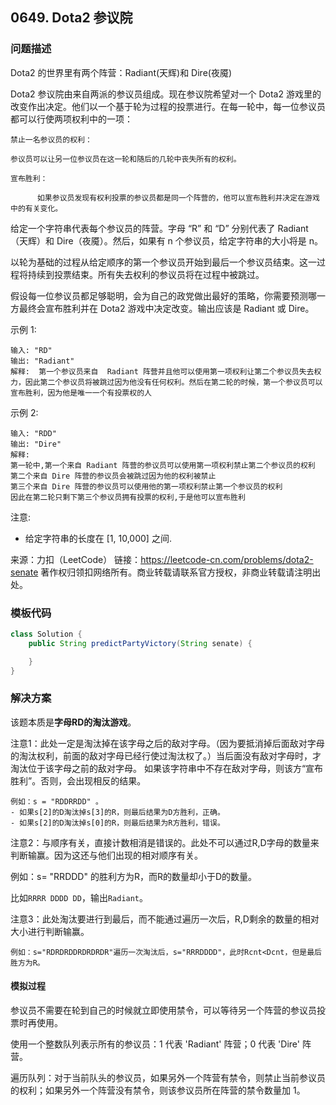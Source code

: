 <script src="https://cdn.bootcss.com/mathjax/2.7.7/MathJax.js?config=TeX-AMS-MML_HTMLorMML"></script>

## 0649. Dota2 参议院

### 问题描述

 Dota2 的世界里有两个阵营：Radiant(天辉)和 Dire(夜魇)

Dota2 参议院由来自两派的参议员组成。现在参议院希望对一个 Dota2 游戏里的改变作出决定。他们以一个基于轮为过程的投票进行。在每一轮中，每一位参议员都可以行使两项权利中的一项：

    禁止一名参议员的权利：

    参议员可以让另一位参议员在这一轮和随后的几轮中丧失所有的权利。

    宣布胜利：

          如果参议员发现有权利投票的参议员都是同一个阵营的，他可以宣布胜利并决定在游戏中的有关变化。

 

给定一个字符串代表每个参议员的阵营。字母 “R” 和 “D” 分别代表了 Radiant（天辉）和 Dire（夜魇）。然后，如果有 n 个参议员，给定字符串的大小将是 n。

以轮为基础的过程从给定顺序的第一个参议员开始到最后一个参议员结束。这一过程将持续到投票结束。所有失去权利的参议员将在过程中被跳过。

假设每一位参议员都足够聪明，会为自己的政党做出最好的策略，你需要预测哪一方最终会宣布胜利并在 Dota2 游戏中决定改变。输出应该是 Radiant 或 Dire。


示例 1:

```
输入: "RD"
输出: "Radiant"
解释:  第一个参议员来自  Radiant 阵营并且他可以使用第一项权利让第二个参议员失去权力，因此第二个参议员将被跳过因为他没有任何权利。然后在第二轮的时候，第一个参议员可以宣布胜利，因为他是唯一一个有投票权的人
```

示例 2:

```
输入: "RDD"
输出: "Dire"
解释: 
第一轮中,第一个来自 Radiant 阵营的参议员可以使用第一项权利禁止第二个参议员的权利
第二个来自 Dire 阵营的参议员会被跳过因为他的权利被禁止
第三个来自 Dire 阵营的参议员可以使用他的第一项权利禁止第一个参议员的权利
因此在第二轮只剩下第三个参议员拥有投票的权利,于是他可以宣布胜利
```
 

注意:

* 给定字符串的长度在 [1, 10,000] 之间.

来源：力扣（LeetCode）
链接：https://leetcode-cn.com/problems/dota2-senate
著作权归领扣网络所有。商业转载请联系官方授权，非商业转载请注明出处。

### 模板代码

``` java
class Solution {
    public String predictPartyVictory(String senate) {

    }
}
```

### 解决方案




该题本质是**字母RD的淘汰游戏**。

注意1：此处一定是淘汰掉在该字母之后的敌对字母。（因为要抵消掉后面敌对字母的淘汰权利，前面的敌对字母已经行使过淘汰权了。）当后面没有敌对字母时，才淘汰位于该字母之前的敌对字母。
如果该字符串中不存在敌对字母，则该方“宣布胜利”。否则，会出现相反的结果。

```
例如：s = "RDDRRDD" 。
- 如果s[2]的D淘汰掉s[3]的R，则最后结果为D方胜利，正确。
- 如果s[2]的D淘汰掉s[0]的R，则最后结果为R方胜利，错误。
```


注意2：与顺序有关，直接计数相消是错误的。此处不可以通过R,D字母的数量来判断输赢。因为这还与他们出现的相对顺序有关。

例如：s= "RRDDD" 的胜利方为R，而R的数量却小于D的数量。

比如`RRRR DDDD DD`，输出`Radiant`。

注意3：此处淘汰要进行到最后，而不能通过遍历一次后，R,D剩余的数量的相对大小进行判断输赢。

```
例如：s="RDRDRDDRDRDRDR"遍历一次淘汰后，s="RRRDDDD"，此时Rcnt<Dcnt，但是最后胜方为R。
```

#### 模拟过程

参议员不需要在轮到自己的时候就立即使用禁令，可以等待另一个阵营的参议员投票时再使用。

使用一个整数队列表示所有的参议员：1 代表 'Radiant' 阵营；0 代表 'Dire' 阵营。

遍历队列：对于当前队头的参议员，如果另外一个阵营有禁令，则禁止当前参议员的权利；如果另外一个阵营没有禁令，则该参议员所在阵营的禁令数量加 1。
